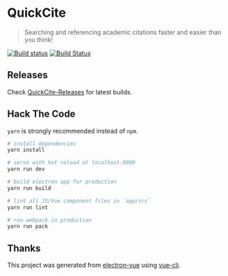 # QuickCite

> Searching and referencing academic citations faster and easier than you think!

[![Build status](https://ci.appveyor.com/api/projects/status/185vuewfhtkqfed6/branch/master?svg=true)](https://ci.appveyor.com/project/OnceMore2020/quickcite/branch/master)
[![Build Status](https://travis-ci.org/OnceMore2020/QuickCite.svg?branch=master)](https://travis-ci.org/OnceMore2020/QuickCite)

## Releases

Check [QuickCite-Releases](https://github.com/OnceMore2020/QuickCite/releases) for latest builds.

## Hack The Code

`yarn` is strongly recommended instead of `npm`.

``` bash
# install dependencies
yarn install

# serve with hot reload at localhost:9080
yarn run dev

# build electron app for production
yarn run build

# lint all JS/Vue component files in `app/src`
yarn run lint

# run webpack in production
yarn run pack
```

## Thanks

This project was generated from [electron-vue](https://github.com/SimulatedGREG/electron-vue) using [vue-cli](https://github.com/vuejs/vue-cli). 
